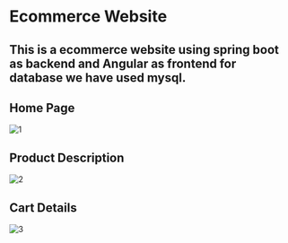# Ecommerce Website
## This is a ecommerce website using spring boot as backend and Angular as frontend for database we have used mysql.
## Home Page
![1](https://user-images.githubusercontent.com/31513483/86829411-017e7d80-c0b2-11ea-9e06-6591d9ff69bd.PNG)

## Product Description 
![2](https://user-images.githubusercontent.com/31513483/86829680-51f5db00-c0b2-11ea-80a6-a337540799aa.PNG)

## Cart Details
![3](https://user-images.githubusercontent.com/31513483/86829958-b022be00-c0b2-11ea-843d-9d62cf79caef.PNG)
